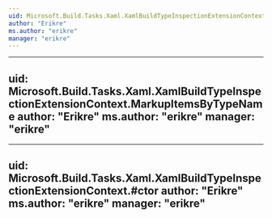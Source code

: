```yaml
---
uid: Microsoft.Build.Tasks.Xaml.XamlBuildTypeInspectionExtensionContext
author: "Erikre"
ms.author: "erikre"
manager: "erikre"
---
```


---
uid: Microsoft.Build.Tasks.Xaml.XamlBuildTypeInspectionExtensionContext.MarkupItemsByTypeName
author: "Erikre"
ms.author: "erikre"
manager: "erikre"
---

---
uid: Microsoft.Build.Tasks.Xaml.XamlBuildTypeInspectionExtensionContext.#ctor
author: "Erikre"
ms.author: "erikre"
manager: "erikre"
---
